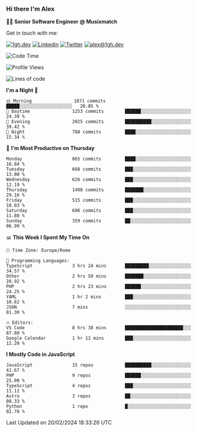 ### Hi there I'm Alex

👨‍💻 __Senior Software Engineer @ Musixmatch__

Get in touch with me:

[![1gh.dev](https://img.shields.io/static/v1?label=1gh.dev&message=%20&color=red&logo=&style=flat-square&logoColor=white)](https://www.1gh.dev/)
[![Linkedin](https://img.shields.io/static/v1?label=Linkedin&message=%20&color=blue&logo=Linkedin&style=flat-square&logoColor=white)](https://linkedin.com/in/alexghirelli)
[![Twitter](https://img.shields.io/static/v1?label=Twitter&message=%20&color=blue&logo=Twitter&style=flat-square&logoColor=white)](https://twitter.com/alexGhirelli)
[![alex@1gh.dev](https://img.shields.io/static/v1?label=alex@1gh.dev&message=%20&color=red&logo=gmail&style=flat-square&logoColor=white)](mailto:alex@1gh.dev)

<!--START_SECTION:waka-->
![Code Time](http://img.shields.io/badge/Code%20Time-7%2C718%20hrs%2058%20mins-blue)

![Profile Views](http://img.shields.io/badge/Profile%20Views-1-blue)

![Lines of code](https://img.shields.io/badge/From%20Hello%20World%20I%27ve%20Written-25.4%20million%20lines%20of%20code-blue)

**I'm a Night 🦉** 

```text
🌞 Morning                1071 commits        █████░░░░░░░░░░░░░░░░░░░░   20.85 % 
🌆 Daytime                1253 commits        ██████░░░░░░░░░░░░░░░░░░░   24.39 % 
🌃 Evening                2025 commits        ██████████░░░░░░░░░░░░░░░   39.42 % 
🌙 Night                  788 commits         ████░░░░░░░░░░░░░░░░░░░░░   15.34 % 
```
📅 **I'm Most Productive on Thursday** 

```text
Monday                   865 commits         ████░░░░░░░░░░░░░░░░░░░░░   16.84 % 
Tuesday                  668 commits         ███░░░░░░░░░░░░░░░░░░░░░░   13.00 % 
Wednesday                626 commits         ███░░░░░░░░░░░░░░░░░░░░░░   12.19 % 
Thursday                 1498 commits        ███████░░░░░░░░░░░░░░░░░░   29.16 % 
Friday                   515 commits         ███░░░░░░░░░░░░░░░░░░░░░░   10.03 % 
Saturday                 606 commits         ███░░░░░░░░░░░░░░░░░░░░░░   11.80 % 
Sunday                   359 commits         ██░░░░░░░░░░░░░░░░░░░░░░░   06.99 % 
```


📊 **This Week I Spent My Time On** 

```text
🕑︎ Time Zone: Europe/Rome

💬 Programming Languages: 
TypeScript               3 hrs 24 mins       █████████░░░░░░░░░░░░░░░░   34.57 % 
Other                    2 hrs 50 mins       ███████░░░░░░░░░░░░░░░░░░   28.92 % 
PHP                      2 hrs 23 mins       ██████░░░░░░░░░░░░░░░░░░░   24.25 % 
YAML                     1 hr 2 mins         ███░░░░░░░░░░░░░░░░░░░░░░   10.62 % 
JSON                     7 mins              ░░░░░░░░░░░░░░░░░░░░░░░░░   01.30 % 

🔥 Editors: 
VS Code                  8 hrs 38 mins       ██████████████████████░░░   87.80 % 
Google Calendar          1 hr 12 mins        ███░░░░░░░░░░░░░░░░░░░░░░   12.20 % 
```

**I Mostly Code in JavaScript** 

```text
JavaScript               15 repos            ██████████░░░░░░░░░░░░░░░   41.67 % 
PHP                      9 repos             ██████░░░░░░░░░░░░░░░░░░░   25.00 % 
TypeScript               4 repos             ███░░░░░░░░░░░░░░░░░░░░░░   11.11 % 
Astro                    3 repos             ██░░░░░░░░░░░░░░░░░░░░░░░   08.33 % 
Python                   1 repo              █░░░░░░░░░░░░░░░░░░░░░░░░   02.78 % 
```




 Last Updated on 20/02/2024 18:33:26 UTC
<!--END_SECTION:waka-->
